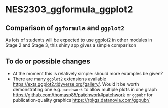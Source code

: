 # NES2303_ggformula_ggplot2

## Comparison of `ggformula` and `ggplot2`
As lots of students will be expected to use ggplot2 in other modules in Stage 2 and Stage 3, this shiny app gives a simple comparison

## To do or possible changes
* At the moment this is relatively simple: should more examples be given?
* There are many `ggplot2` extensions available <https://exts.ggplot2.tidyverse.org/gallery/>. Would it be worth demonstrating one e.g. `patchwork` to allow multiple plots in one graph <https://github.com/thomasp85/patchwork#patchwork> or `ggpubr` for publication-quality graphics <https://rpkgs.datanovia.com/ggpubr/>

